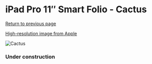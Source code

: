 # iPad Pro 11″ Smart Folio - Cactus

[Return to previous page](/ipad_pro4)

[High-resolution image from Apple](https://store.storeimages.cdn-apple.com/8756/as-images.apple.com/is/MXT72?wid=4500&hei=4500&fmt=png)

<div style="width: 384px"><img src="/everysource/MXT72.png" alt="Cactus"></div>

### Under construction
